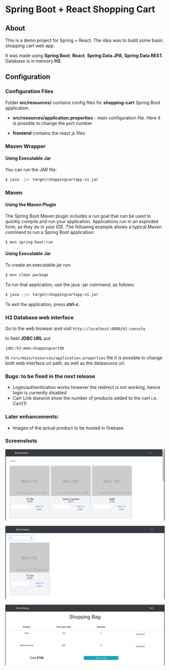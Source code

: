 # Spring Boot + React Shopping Cart

## About

This is a demo project for Spring + React. The idea was to build some basic shopping cart web app.

It was made using **Spring Boot**, **React**, **Spring Data JPA**, **Spring Data REST**. 
Database is in memory **H2**.

## Configuration

### Configuration Files

Folder **src/resources/** contains config files for **shopping-cart** Spring Boot application.

* **src/resources/application.properties** - main configuration file. Here it is possible to change the port number.

* **frontend** contains the react js files

### Maven Wrapper

#### Using Executable Jar

You can run the JAR file:
```bash
$ java -jar target/shoppingcartapp-v1.jar
```

### Maven

#### Using the Maven Plugin

The Spring Boot Maven plugin includes a run goal that can be used to quickly compile and run your application. 
Applications run in an exploded form, as they do in your IDE. 
The following example shows a typical Maven command to run a Spring Boot application:
 
```bash
$ mvn spring-boot:run
``` 

#### Using Executable Jar

To create an executable jar run:

```bash
$ mvn clean package
``` 

To run that application, use the java -jar command, as follows:

```bash
$ java -jar target/shoppingcartapp-v1.jar
```

To exit the application, press **ctrl-c**.

### H2 Database web interface

Go to the web browser and visit `http://localhost:8080/h2-console`

In field **JDBC URL** put 
```
jdbc:h2:mem:shoppingcartdb
```

In `/src/main/resources/application.properties` file it is possible to change both
web interface url path, as well as the datasource url.

### Bugs: to be fixed in the next release

* Login/authentication works however the redirect is not working, hence login is currently disabled
* Cart Link doesnot show the number of products added to the cart i.e. Cart(1)

### Later enhancements:

* Images of the actual product to be hosted in firebase

### Screenshots

![ui main](/screenshots/mainpage.jpg?raw=true "Main")

![ui search](/screenshots/search.jpg?raw=true "Search")

![ui cart](/screenshots/cart.jpg?raw=true "Cart")
